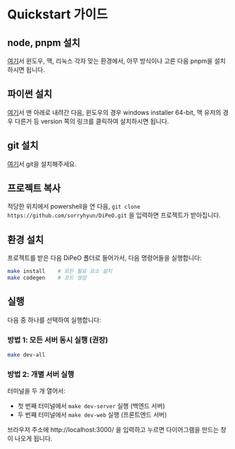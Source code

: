 # Quickstart 가이드

## node, pnpm 설치

[여기](https://nodejs.org/ko/download)서 윈도우, 맥, 리눅스 각자 맞는 환경에서, 아무 방식이나 고른 다음 pnpm을 설치하시면 됩니다.

## 파이썬 설치

[여기](https://www.python.org/downloads/release/python-3130/)서 맨 아래로 내려간 다음, 윈도우의 경우 windows installer 64-bit, 맥 유저의 경우 다른거 등 version 쪽의 링크를 클릭하여 설치하시면 됩니다.

## git 설치

[여기](https://git-scm.com/book/ko/v2/%EC%8B%9C%EC%9E%91%ED%95%98%EA%B8%B0-Git-%EC%84%A4%EC%B9%98)서 git을 설치해주세요.

## 프로젝트 복사

적당한 위치에서 powershell을 연 다음, `git clone https://github.com/sorryhyun/DiPeO.git` 을 입력하면 프로젝트가 받아집니다.

## 환경 설치

프로젝트를 받은 다음 DiPeO 폴더로 들어가서, 다음 명령어들을 실행합니다:

```bash
make install    # 모든 필요 요소 설치
make codegen    # 코드 생성
```

## 실행

다음 중 하나를 선택하여 실행합니다:

### 방법 1: 모든 서버 동시 실행 (권장)
```bash
make dev-all
```

### 방법 2: 개별 서버 실행
터미널을 두 개 열어서:
- 첫 번째 터미널에서 `make dev-server` 실행 (백엔드 서버)
- 두 번째 터미널에서 `make dev-web` 실행 (프론트엔드 서버)

브라우저 주소에 http://localhost:3000/ 을 입력하고 누르면 다이어그램을 만드는 창이 나오게 됩니다.


